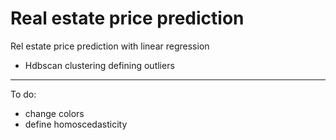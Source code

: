 # Real estate price prediction
Rel estate price prediction with linear regression
- Hdbscan clustering defining outliers

______________________

To do:
- change colors
- define homoscedasticity
